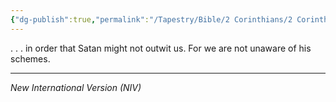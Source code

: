 ```yaml
---
{"dg-publish":true,"permalink":"/Tapestry/Bible/2 Corinthians/2 Corinthians 2_11/","title":"2 Corinthians 2:11","hide":true,"tags":["bible-verse","bible-verse"],"dgHomeLink":true,"dgShowLocalGraph":true,"dgEnableSearch":true}
---
```


. . .  in order that Satan might not outwit us. For we are not unaware of his schemes.

---
*New International Version (NIV)*